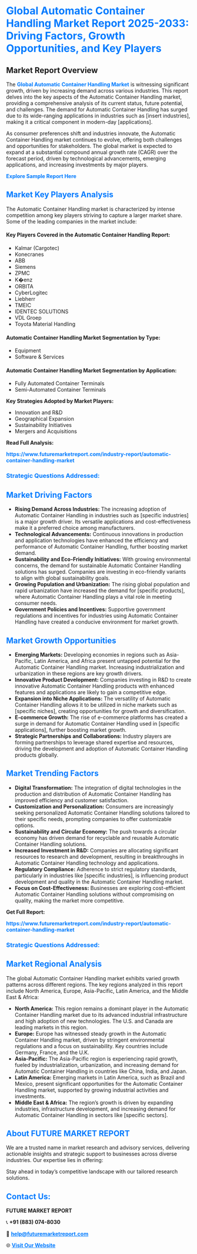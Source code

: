 <h1 style="color: #007BFF;">Global Automatic Container Handling Market Report 2025-2033: Driving Factors, Growth Opportunities, and Key Players</h1>

<section id="overview">
<h2>Market Report Overview</h2>
<p>The <a href="https://www.futuremarketreport.com/industry-report/automatic-container-handling-market" style="color: #007BFF; text-decoration: none;"><strong>Global Automatic Container Handling Market</strong></a> is witnessing significant growth, driven by increasing demand across various industries. This report delves into the key aspects of the Automatic Container Handling market, providing a comprehensive analysis of its current status, future potential, and challenges. The demand for Automatic Container Handling has surged due to its wide-ranging applications in industries such as [insert industries], making it a critical component in modern-day [applications].</p>
<p>As consumer preferences shift and industries innovate, the Automatic Container Handling market continues to evolve, offering both challenges and opportunities for stakeholders. The global market is expected to expand at a substantial compound annual growth rate (CAGR) over the forecast period, driven by technological advancements, emerging applications, and increasing investments by major players.</p>
</section>

<section id="overview">
<p><a href="https://www.futuremarketreport.com/request-sample/reportId=28696" style="color: #007BFF; text-decoration: none;"><strong>Explore Sample Report Here</strong></a></p>
</section>

<section id="key-players">
<h2 style="color: #007BFF;">Market Key Players Analysis</h2>
<p>The Automatic Container Handling market is characterized by intense competition among key players striving to capture a larger market share. Some of the leading companies in the market include:</p>
<h4>Key Players Covered in the Automatic Container Handling Report:</h4>
<ul><li>Kalmar (Cargotec)</li><li>Konecranes</li><li>ABB</li><li>Siemens</li><li>ZPMC</li><li>K�enz</li><li>ORBITA</li><li>CyberLogitec</li><li>Liebherr</li><li>TMEIC</li><li>IDENTEC SOLUTIONS</li><li>VDL Groep</li><li>Toyota Material Handling</li></ul>
<h4>Automatic Container Handling Market Segmentation by Type:</h4>
<ul><li>Equipment</li><li>Software &amp; Services</li></ul>

<h4>Automatic Container Handling Market Segmentation by Application:</h4>
<ul><li>Fully Automated Container Terminals</li><li>Semi-Automated Container Terminals</li></ul>
<p><strong>Key Strategies Adopted by Market Players:</strong></p>
<ul>
<li>Innovation and R&D</li>
<li>Geographical Expansion</li>
<li>Sustainability Initiatives</li>
<li>Mergers and Acquisitions</li>
</ul>
</section>

<section>
<p><strong>Read Full Analysis: </strong></p><a href="https://www.futuremarketreport.com/industry-report/automatic-container-handling-market" style="color: #007BFF; text-decoration: none;"><strong>https://www.futuremarketreport.com/industry-report/automatic-container-handling-market</strong></a>
<h3 style="color: #007BFF;">Strategic Questions Addressed:</h3>
</section>

<section id="driving-factors">
<h2 style="color: #007BFF;">Market Driving Factors</h2>
<ul>
<li><strong>Rising Demand Across Industries:</strong> The increasing adoption of Automatic Container Handling in industries such as [specific industries] is a major growth driver. Its versatile applications and cost-effectiveness make it a preferred choice among manufacturers.</li>
<li><strong>Technological Advancements:</strong> Continuous innovations in production and application technologies have enhanced the efficiency and performance of Automatic Container Handling, further boosting market demand.</li>
<li><strong>Sustainability and Eco-Friendly Initiatives:</strong> With growing environmental concerns, the demand for sustainable Automatic Container Handling solutions has surged. Companies are investing in eco-friendly variants to align with global sustainability goals.</li>
<li><strong>Growing Population and Urbanization:</strong> The rising global population and rapid urbanization have increased the demand for [specific products], where Automatic Container Handling plays a vital role in meeting consumer needs.</li>
<li><strong>Government Policies and Incentives:</strong> Supportive government regulations and incentives for industries using Automatic Container Handling have created a conducive environment for market growth.</li>
</ul>
</section>

<section id="growth-opportunities">
<h2 style="color: #007BFF;">Market Growth Opportunities</h2>
<ul>
<li><strong>Emerging Markets:</strong> Developing economies in regions such as Asia-Pacific, Latin America, and Africa present untapped potential for the Automatic Container Handling market. Increasing industrialization and urbanization in these regions are key growth drivers.</li>
<li><strong>Innovative Product Development:</strong> Companies investing in R&D to create innovative Automatic Container Handling products with enhanced features and applications are likely to gain a competitive edge.</li>
<li><strong>Expansion into Niche Applications:</strong> The versatility of Automatic Container Handling allows it to be utilized in niche markets such as [specific niches], creating opportunities for growth and diversification.</li>
<li><strong>E-commerce Growth:</strong> The rise of e-commerce platforms has created a surge in demand for Automatic Container Handling used in [specific applications], further boosting market growth.</li>
<li><strong>Strategic Partnerships and Collaborations:</strong> Industry players are forming partnerships to leverage shared expertise and resources, driving the development and adoption of Automatic Container Handling products globally.</li>
</ul>
</section>

<section id="trending-factors">
<h2 style="color: #007BFF;">Market Trending Factors</h2>
<ul>
<li><strong>Digital Transformation:</strong> The integration of digital technologies in the production and distribution of Automatic Container Handling has improved efficiency and customer satisfaction.</li>
<li><strong>Customization and Personalization:</strong> Consumers are increasingly seeking personalized Automatic Container Handling solutions tailored to their specific needs, prompting companies to offer customizable options.</li>
<li><strong>Sustainability and Circular Economy:</strong> The push towards a circular economy has driven demand for recyclable and reusable Automatic Container Handling solutions.</li>
<li><strong>Increased Investment in R&D:</strong> Companies are allocating significant resources to research and development, resulting in breakthroughs in Automatic Container Handling technology and applications.</li>
<li><strong>Regulatory Compliance:</strong> Adherence to strict regulatory standards, particularly in industries like [specific industries], is influencing product development and quality in the Automatic Container Handling market.</li>
<li><strong>Focus on Cost-Effectiveness:</strong> Businesses are exploring cost-efficient Automatic Container Handling solutions without compromising on quality, making the market more competitive.</li>
</ul>
</section>

<section>
<p><strong>Get Full Report: </strong></p><a href="https://www.futuremarketreport.com/industry-report/automatic-container-handling-market" style="color: #007BFF; text-decoration: none;"><strong>https://www.futuremarketreport.com/industry-report/automatic-container-handling-market</strong></a>
<h3 style="color: #007BFF;">Strategic Questions Addressed:</h3>
</section>


<section id="regional-analysis">
<h2 style="color: #007BFF;">Market Regional Analysis</h2>
<p>The global Automatic Container Handling market exhibits varied growth patterns across different regions. The key regions analyzed in this report include North America, Europe, Asia-Pacific, Latin America, and the Middle East & Africa:</p>
<ul>
<li><strong>North America:</strong> This region remains a dominant player in the Automatic Container Handling market due to its advanced industrial infrastructure and high adoption of new technologies. The U.S. and Canada are leading markets in this region.</li>
<li><strong>Europe:</strong> Europe has witnessed steady growth in the Automatic Container Handling market, driven by stringent environmental regulations and a focus on sustainability. Key countries include Germany, France, and the U.K.</li>
<li><strong>Asia-Pacific:</strong> The Asia-Pacific region is experiencing rapid growth, fueled by industrialization, urbanization, and increasing demand for Automatic Container Handling in countries like China, India, and Japan.</li>
<li><strong>Latin America:</strong> Emerging markets in Latin America, such as Brazil and Mexico, present significant opportunities for the Automatic Container Handling market, supported by growing industrial activities and investments.</li>
<li><strong>Middle East & Africa:</strong> The region’s growth is driven by expanding industries, infrastructure development, and increasing demand for Automatic Container Handling in sectors like [specific sectors].</li>
</ul>
</section>

<footer>
<h2 style="color: #007BFF;">About FUTURE MARKET REPORT</h2>
<p>We are a trusted name in market research and advisory services, delivering actionable insights and strategic support to businesses across diverse industries. Our expertise lies in offering:</p>

<p>Stay ahead in today’s competitive landscape with our tailored research solutions.</p>

<h2 style="color: #007BFF;">Contact Us:</h2>
<p><strong>FUTURE MARKET REPORT</strong></p>
<p>📞 <strong>+91 (883) 074-8030</strong></p>
<p>📧 <strong><a href="mailto:help@futuremarketreport.com" style="color: #007BFF;">help@futuremarketreport.com</a></strong></p>
<p>🌐 <strong><a href="https://www.futuremarketreport.com/" style="color: #007BFF;">Visit Our Website</a></strong></p>
</footer>